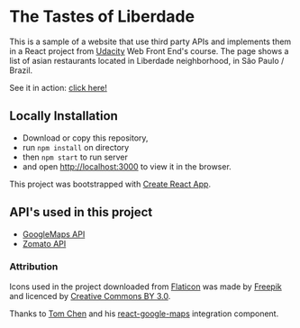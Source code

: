 # The Tastes of Liberdade
This is a sample of a website that use third party APIs and implements them in a React project from [Udacity](https://udacity.com) Web Front End's course.
The page shows a list of asian restaurants located in Liberdade neighborhood, in São Paulo / Brazil.

See it in action: [click here!](https://dkotsuka.github.io/ndfe-maps-api/)

## Locally Installation

* Download or copy this repository,
* run `npm install` on directory
* then `npm start` to run server
* and open [http://localhost:3000](http://localhost:3000) to view it in the browser.

This project was bootstrapped with [Create React App](https://github.com/facebook/create-react-app).

## API's used in this project
* [GoogleMaps API](https://developers.google.com/maps/documentation/javascript/tutorial)
* [Zomato API](https://developers.zomato.com/documentation)

### Attribution
Icons used in the project downloaded from [Flaticon](https://www.flaticon.com/) was made by [Freepik](https://www.freepik.com/) and licenced by [Creative Commons BY 3.0](http://creativecommons.org/licenses/by/3.0/).

Thanks to [Tom Chen](https://github.com/tomchentw) and his [react-google-maps](https://github.com/tomchentw/react-google-maps) integration component.


